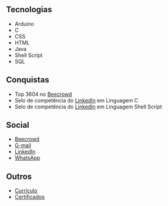 ## Tecnologias

* Arduíno
* C
* CSS
* HTML
* Java
* Shell Script
* SQL

## Conquistas
* Top 3604 no <a href="https://www.beecrowd.com.br/judge/pt/profile/853225">Beecrowd</a>
* Selo de competência do <a href="https://www.linkedin.com/in/gabriel-cavalcante-225076242/">LinkedIn</a> em Linguagem C
* Selo de competência do <a href="https://www.linkedin.com/in/gabriel-cavalcante-225076242/">LinkedIn</a> em Linguagem Shell Script

## Social
* <a href="https://www.beecrowd.com.br/judge/pt/profile/853225">Beecrowd</a>
* <a href="mailto:gabriel.lcifba@gmail.com">G-mail</a>
* <a href="https://www.linkedin.com/in/gabriel-cavalcante-225076242">LinkedIn</a>
* <a href="http://wa.me/5574981343313">WhatsApp</a>

## Outros
* <a href="https://zolppy.github.io/zolppy">Currículo</a>
* <a href="https://drive.google.com/drive/folders/1d0CI4v6SahD471GgcGoZ1BvCuf5F-Am-?usp=drive_link">Certificados</a>
